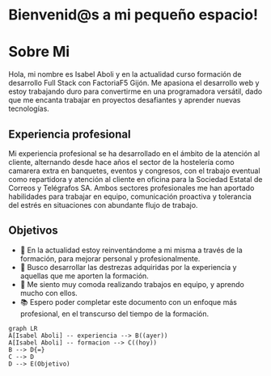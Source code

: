 
# Bienvenid@s a mi pequeño espacio!



# Sobre Mi

Hola, mi nombre es Isabel Aboli y en la actualidad curso formación de desarrollo Full Stack con FactoriaF5 Gijón. 
Me apasiona el desarrollo web y estoy trabajando duro para convertirme en una programadora versátil, dado que me encanta trabajar en proyectos desafiantes y aprender nuevas tecnologías. 

## Experiencia profesional

Mi experiencia profesional se ha desarrollado en el ámbito de la atención al cliente, alternando desde hace años el sector de la hostelería como camarera extra en banquetes, eventos y congresos, con el trabajo eventual como repartidora y atención al cliente en oficina para la Sociedad Estatal de Correos y Telégrafos SA.
Ambos sectores profesionales me han aportado habilidades para trabajar en equipo, comunicación proactiva y tolerancia del estrés en situaciones con abundante flujo de trabajo.   

## Objetivos
 - <font style="vertical-align: inherit;"><font style="vertical-align: inherit;">📝</font></font> En la actualidad estoy reinventándome a mi misma a través de la formación, para mejorar personal y profesionalmente.
 - <font style="vertical-align: inherit;"><font style="vertical-align: inherit;">🌱</font></font> Busco desarrollar las destrezas adquiridas por la experiencia y aquellas que me aporten la formación.
 - <font style="vertical-align: inherit;"><font style="vertical-align: inherit;">👣</font></font> Me siento muy comoda realizando trabajos en equipo, y aprendo mucho con ellos.
 - <font style="vertical-align: inherit;"><font style="vertical-align: inherit;">📚</font></font> Espero poder completar este documento con un enfoque más profesional, en el transcurso del tiempo de la formación.


```mermaid
graph LR
A[Isabel Aboli] -- experiencia --> B((ayer))
A[Isabel Aboli] -- formacion --> C((hoy))
B --> D{=}
C --> D
D --> E(Objetivo)
```
